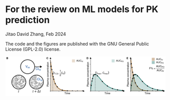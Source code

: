 For the review on ML models for PK prediction
===
Jitao David Zhang, Feb 2024

The code and the figures are published with the GNU General Public License (GPL-2.0) license.

![Figure](figs/onePlot-1.png)
